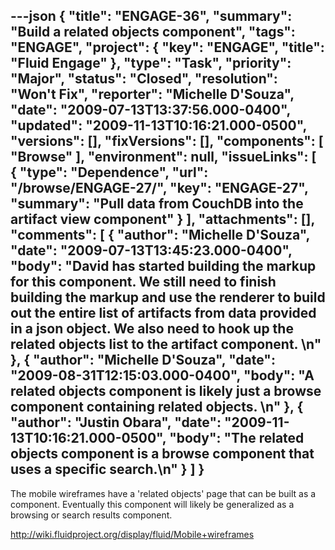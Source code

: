 ---json
{
  "title": "ENGAGE-36",
  "summary": "Build a related objects component",
  "tags": "ENGAGE",
  "project": {
    "key": "ENGAGE",
    "title": "Fluid Engage"
  },
  "type": "Task",
  "priority": "Major",
  "status": "Closed",
  "resolution": "Won't Fix",
  "reporter": "Michelle D'Souza",
  "date": "2009-07-13T13:37:56.000-0400",
  "updated": "2009-11-13T10:16:21.000-0500",
  "versions": [],
  "fixVersions": [],
  "components": [
    "Browse"
  ],
  "environment": null,
  "issueLinks": [
    {
      "type": "Dependence",
      "url": "/browse/ENGAGE-27/",
      "key": "ENGAGE-27",
      "summary": "Pull data from CouchDB into the artifact view component"
    }
  ],
  "attachments": [],
  "comments": [
    {
      "author": "Michelle D'Souza",
      "date": "2009-07-13T13:45:23.000-0400",
      "body": "David has started building the markup for this component. We still need to finish building the markup and use the renderer to build out the entire list of artifacts from data provided in a json object. We also need to hook up the related objects list to the artifact component.&#x20;\n"
    },
    {
      "author": "Michelle D'Souza",
      "date": "2009-08-31T12:15:03.000-0400",
      "body": "A related objects component is likely just a browse component containing related objects.&#x20;\n"
    },
    {
      "author": "Justin Obara",
      "date": "2009-11-13T10:16:21.000-0500",
      "body": "The related objects component is a browse component that uses a specific search.\n"
    }
  ]
}
---
The mobile wireframes have a 'related objects' page that can be built as a component. Eventually this component will likely be generalized as a browsing or search results component.&#x20;

<http://wiki.fluidproject.org/display/fluid/Mobile+wireframes>

        